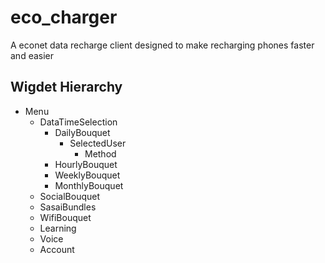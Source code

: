 # eco_charger

A econet data recharge client designed to make recharging phones faster and easier

## Wigdet Hierarchy

- Menu
    - DataTimeSelection
        - DailyBouquet
            - SelectedUser
                - Method
        - HourlyBouquet
        - WeeklyBouquet
        - MonthlyBouquet
    - SocialBouquet
    - SasaiBundles
    - WifiBouquet
    - Learning
    - Voice
    - Account
            

